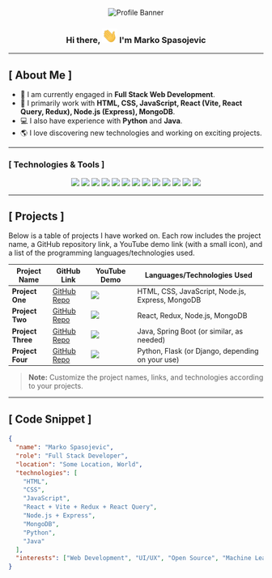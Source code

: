 <!--
    This is an example GitHub README file for the "Marko Spasojevic" profile.
    Modify the details, links, and sections as you wish.
-->

<div align="center">

![Profile Banner](https://i.redd.it/n8agw6z2smyb1.gif)

### Hi there, <img src="https://raw.githubusercontent.com/ABSphreak/ABSphreak/master/gifs/Hi.gif" width="30px" /> I'm Marko Spasojevic

</div>

---

## [ About Me ]

- 🌱 I am currently engaged in **Full Stack Web Development**.
- 🔭 I primarily work with **HTML, CSS, JavaScript, React (Vite, React Query, Redux), Node.js (Express), MongoDB**.
- 💻 I also have experience with **Python** and **Java**.
- 🌎 I love discovering new technologies and working on exciting projects.

---

### [ Technologies & Tools ]

<div align="center">
  
  <!-- Example badges; customize as desired -->
  <img src="https://img.shields.io/badge/-HTML5-E34F26?style=flat&logo=html5&logoColor=white" />
  <img src="https://img.shields.io/badge/-CSS3-1572B6?style=flat&logo=css3&logoColor=white" />
  <img src="https://img.shields.io/badge/-JavaScript-F7DF1E?style=flat&logo=javascript&logoColor=black" />
  <img src="https://img.shields.io/badge/-React-61DAFB?style=flat&logo=react&logoColor=black" />
  <img src="https://img.shields.io/badge/-Vite-646CFF?style=flat&logo=vite&logoColor=white" />
  <img src="https://img.shields.io/badge/-React%20Query-FF4154?style=flat&logo=reactquery&logoColor=white" />
  <img src="https://img.shields.io/badge/-Redux-764ABC?style=flat&logo=redux&logoColor=white" />
  <img src="https://img.shields.io/badge/-Node.js-339933?style=flat&logo=node.js&logoColor=white" />
  <img src="https://img.shields.io/badge/-Express-000000?style=flat&logo=express&logoColor=white" />
  <img src="https://img.shields.io/badge/-MongoDB-47A248?style=flat&logo=mongodb&logoColor=white" />
  <img src="https://img.shields.io/badge/-Python-3776AB?style=flat&logo=python&logoColor=white" />
  <img src="https://img.shields.io/badge/-Java-007396?style=flat&logo=java&logoColor=white" />
  <img src="https://img.shields.io/badge/-TailwindCSS-38B2AC?style=flat&logo=tailwindcss&logoColor=white" />

</div>

---

## [ Projects ]

Below is a table of projects I have worked on. Each row includes the project name, a GitHub repository link, a YouTube demo link (with a small icon), and a list of the programming languages/technologies used.

| **Project Name**   | **GitHub Link**                                             | **YouTube Demo**                                                                | **Languages/Technologies Used**                     |
|--------------------|-------------------------------------------------------------|---------------------------------------------------------------------------------|-------------------------------------------------------|
| **Project One**    | [GitHub Repo](https://github.com/username/project-one)      | [<img src="https://img.shields.io/badge/-YouTube-red?style=flat&logo=youtube&logoColor=white" height="20">](https://youtu.be/example1) | HTML, CSS, JavaScript, Node.js, Express, MongoDB      |
| **Project Two**    | [GitHub Repo](https://github.com/username/project-two)      | [<img src="https://img.shields.io/badge/-YouTube-red?style=flat&logo=youtube&logoColor=white" height="20">](https://youtu.be/example2) | React, Redux, Node.js, MongoDB                        |
| **Project Three**  | [GitHub Repo](https://github.com/username/project-three)    | [<img src="https://img.shields.io/badge/-YouTube-red?style=flat&logo=youtube&logoColor=white" height="20">](https://youtu.be/example3) | Java, Spring Boot (or similar, as needed)            |
| **Project Four**   | [GitHub Repo](https://github.com/username/project-four)     | [<img src="https://img.shields.io/badge/-YouTube-red?style=flat&logo=youtube&logoColor=white" height="20">](https://youtu.be/example4) | Python, Flask (or Django, depending on your use)      |

> **Note:** Customize the project names, links, and technologies according to your projects.

---

## [ Code Snippet ]

```json
{
  "name": "Marko Spasojevic",
  "role": "Full Stack Developer",
  "location": "Some Location, World",
  "technologies": [
    "HTML", 
    "CSS", 
    "JavaScript", 
    "React + Vite + Redux + React Query", 
    "Node.js + Express", 
    "MongoDB", 
    "Python", 
    "Java"
  ],
  "interests": ["Web Development", "UI/UX", "Open Source", "Machine Learning? (optional)"]
}
